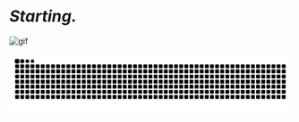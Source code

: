 <h1><em>Starting.</em></h1>

<img height="500em" src="http://pa1.narvii.com/7317/ae54f0ebac5a28f2e552d138f484a7a02afad082r1-480-270_00.gif" alt="gif">

![Snake animation](https://github.com/c4rlosdaniel/c4rlosdaniel/blob/output/github-contribution-grid-snake.svg)


